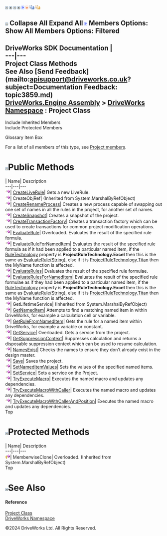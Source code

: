 ![](dotnetimages/collapse.gif) ![](dotnetimages/expand.gif) ![](dotnetimages/collapse.gif) ![](dotnetimages/expand.gif) ![](dotnetimages/drpdown.gif) ![](dotnetimages/drpdown_orange.gif) ![](dotnetimages/copycode.gif) ![](dotnetimages/copycodeHighlight.gif)

![](dotnetimages/collapse.gif) Collapse All Expand All ![](dotnetimages/drpdown.gif) Members Options: Show All  Members Options: Filtered   
---  
DriveWorks SDK Documentation  |   
---|---  
Project Class Methods   
See Also [Send Feedback](mailto:apisupport@driveworks.co.uk?subject=Documentation Feedback: topic3859.md)  
[DriveWorks.Engine Assembly](topic2156.md) > [DriveWorks Namespace](topic2159.md) : Project Class  
---  
  
Include Inherited Members    
Include Protected Members    


Glossary Item Box

For a list of all members of this type, see [Project members](topic3860.md).

# ![](dotnetimages/collapse.gif)Public Methods

| Name| Description  
---|---|---  
![Public Method](dotnetimages/publicMethod.gif)| [CreateLiveRule](topic3865.md)| Gets a new LiveRule.   
![Public Method](dotnetimages/publicMethod.gif)| CreateObjRef|  (Inherited from System.MarshalByRefObject)  
![Public Method](dotnetimages/publicMethod.gif)| [CreateRenameProcess](topic3866.md)| Creates a new process capable of swapping out one set of names in all the rules in the project, for another set of names.   
![Public Method](dotnetimages/publicMethod.gif)| [CreateSnapshot](topic3867.md)| Creates a snapshot of the project.   
![Public Method](dotnetimages/publicMethod.gif)| [CreateTransactionFactory](topic3868.md)| Creates a transaction factory which can be used to create transactions for common project modification operations.   
![Public Method](dotnetimages/publicMethod.gif)| [EvaluateRule](topic3869.md)| Overloaded. Evaluates the result of the specified rule formula.   
![Public Method](dotnetimages/publicMethod.gif)| [EvaluateRuleForNamedItem](topic3873.md)| Evaluates the result of the specified rule formula as if it had been applied to a particular named item, if the [RuleTechnology](topic3912.md) property is **ProjectRuleTechnology.Excel** then this is the same as [EvaluateRule(String)](topic3870.md), else if it is [ProjectRuleTechnology.Titan](topic2358.md) then the MyName function is affected.   
![Public Method](dotnetimages/publicMethod.gif)| [EvaluateRules](topic3874.md)| Evaluates the result of the specified rule formulae.   
![Public Method](dotnetimages/publicMethod.gif)| [EvaluateRulesForNamedItem](topic3875.md)| Evaluates the result of the specified rule formulae as if they had been applied to a particular named item, if the [RuleTechnology](topic3912.md) property is **ProjectRuleTechnology.Excel** then this is the same as [EvaluateRule(String)](topic3870.md), else if it is [ProjectRuleTechnology.Titan](topic2358.md) then the MyName function is affected.   
![Public Method](dotnetimages/publicMethod.gif)| GetLifetimeService|  (Inherited from System.MarshalByRefObject)  
![Public Method](dotnetimages/publicMethod.gif)| [GetNamedItem](topic3876.md)| Attempts to find a matching named item in within DriveWorks, for example a calculation cell or variable.   
![Public Method](dotnetimages/publicMethod.gif)| [GetRuleFromNamedItem](topic3877.md)| Gets the rule for a named item within DriveWorks, for example a variable or constant.   
![Public Method](dotnetimages/publicMethod.gif)| [GetService](topic3878.md)| Overloaded. Gets a service from the project.   
![Public Method](dotnetimages/publicMethod.gif)| [GetSuppressionContext](topic3881.md)| Suppresses calculation and returns a disposable suppression context which can be used to resume calculation.   
![Public Method](dotnetimages/publicMethod.gif)| [NamesExist](topic3882.md)| Checks the names to ensure they don't already exist in the design master.   
![Public Method](dotnetimages/publicMethod.gif)| [Save](topic3883.md)| Saves the project.   
![Public Method](dotnetimages/publicMethod.gif)| [SetNamedItemValues](topic3884.md)| Sets the values of the specified named items.   
![Public Method](dotnetimages/publicMethod.gif)| [SetService<T>](topic3885.md)| Sets a service on the Project.   
![Public Method](dotnetimages/publicMethod.gif)| [TryExecuteMacro](topic3886.md)| Executes the named macro and updates any dependencies.   
![Public Method](dotnetimages/publicMethod.gif)| [TryExecuteMacroWithCaller](topic3887.md)| Executes the named macro and updates any dependencies.   
![Public Method](dotnetimages/publicMethod.gif)| [TryExecuteMacroWithCallerAndPosition](topic3888.md)| Executes the named macro and updates any dependencies.   
Top

# ![](dotnetimages/collapse.gif)Protected Methods

| Name| Description  
---|---|---  
![Protected Method](dotnetimages/protectedMethod.gif)| MemberwiseClone| Overloaded. (Inherited from System.MarshalByRefObject)  
Top

# ![](dotnetimages/collapse.gif)See Also

#### Reference

[Project Class](topic3859.md)   
[DriveWorks Namespace](topic2159.md)

©2024 DriveWorks Ltd. All Rights Reserved.
